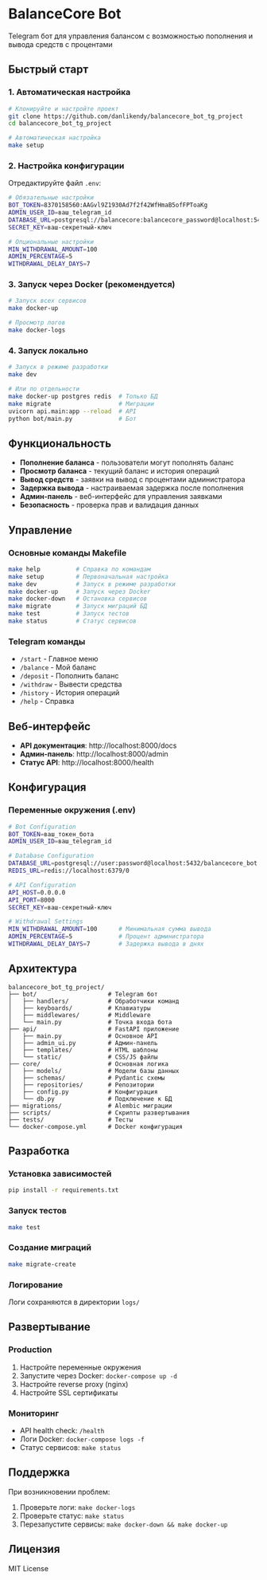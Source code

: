 # BalanceCore Bot

Telegram бот для управления балансом с возможностью пополнения и вывода средств с процентами

## Быстрый старт

### 1. Автоматическая настройка
```bash
# Клонируйте и настройте проект
git clone https://github.com/danlikendy/balancecore_bot_tg_project
cd balancecore_bot_tg_project

# Автоматическая настройка
make setup
```

### 2. Настройка конфигурации
Отредактируйте файл `.env`:
```bash
# Обязательные настройки
BOT_TOKEN=8370158560:AAGvl9Z1930Ad7f2f42WfHmaB5ofFPToaKg
ADMIN_USER_ID=ваш_telegram_id
DATABASE_URL=postgresql://balancecore:balancecore_password@localhost:5432/balancecore_bot
SECRET_KEY=ваш-секретный-ключ

# Опциональные настройки
MIN_WITHDRAWAL_AMOUNT=100
ADMIN_PERCENTAGE=5
WITHDRAWAL_DELAY_DAYS=7
```

### 3. Запуск через Docker (рекомендуется)
```bash
# Запуск всех сервисов
make docker-up

# Просмотр логов
make docker-logs
```

### 4. Запуск локально
```bash
# Запуск в режиме разработки
make dev

# Или по отдельности
make docker-up postgres redis  # Только БД
make migrate                   # Миграции
uvicorn api.main:app --reload  # API
python bot/main.py             # Бот
```

## Функциональность

- **Пополнение баланса** - пользователи могут пополнять баланс
- **Просмотр баланса** - текущий баланс и история операций
- **Вывод средств** - заявки на вывод с процентами администратора
- **Задержка вывода** - настраиваемая задержка после пополнения
- **Админ-панель** - веб-интерфейс для управления заявками
- **Безопасность** - проверка прав и валидация данных

## Управление

### Основные команды Makefile
```bash
make help          # Справка по командам
make setup         # Первоначальная настройка
make dev           # Запуск в режиме разработки
make docker-up     # Запуск через Docker
make docker-down   # Остановка сервисов
make migrate       # Запуск миграций БД
make test          # Запуск тестов
make status        # Статус сервисов
```

### Telegram команды
- `/start` - Главное меню
- `/balance` - Мой баланс
- `/deposit` - Пополнить баланс
- `/withdraw` - Вывести средства
- `/history` - История операций
- `/help` - Справка

## Веб-интерфейс

- **API документация**: http://localhost:8000/docs
- **Админ-панель**: http://localhost:8000/admin
- **Статус API**: http://localhost:8000/health

## Конфигурация

### Переменные окружения (.env)
```bash
# Bot Configuration
BOT_TOKEN=ваш_токен_бота
ADMIN_USER_ID=ваш_telegram_id

# Database Configuration  
DATABASE_URL=postgresql://user:password@localhost:5432/balancecore_bot
REDIS_URL=redis://localhost:6379/0

# API Configuration
API_HOST=0.0.0.0
API_PORT=8000
SECRET_KEY=ваш-секретный-ключ

# Withdrawal Settings
MIN_WITHDRAWAL_AMOUNT=100      # Минимальная сумма вывода
ADMIN_PERCENTAGE=5             # Процент администратора
WITHDRAWAL_DELAY_DAYS=7        # Задержка вывода в днях
```

## Архитектура

```
balancecore_bot_tg_project/
├── bot/                    # Telegram бот
│   ├── handlers/           # Обработчики команд
│   ├── keyboards/          # Клавиатуры
│   ├── middlewares/        # Middleware
│   └── main.py             # Точка входа бота
├── api/                    # FastAPI приложение
│   ├── main.py             # Основное API
│   ├── admin_ui.py         # Админ-панель
│   ├── templates/          # HTML шаблоны
│   └── static/             # CSS/JS файлы
├── core/                   # Основная логика
│   ├── models/             # Модели базы данных
│   ├── schemas/            # Pydantic схемы
│   ├── repositories/       # Репозитории
│   ├── config.py           # Конфигурация
│   └── db.py               # Подключение к БД
├── migrations/             # Alembic миграции
├── scripts/                # Скрипты развертывания
├── tests/                  # Тесты
└── docker-compose.yml      # Docker конфигурация
```

## Разработка

### Установка зависимостей
```bash
pip install -r requirements.txt
```

### Запуск тестов
```bash
make test
```

### Создание миграций
```bash
make migrate-create
```

### Логирование
Логи сохраняются в директории `logs/`

## Развертывание

### Production
1. Настройте переменные окружения
2. Запустите через Docker: `docker-compose up -d`
3. Настройте reverse proxy (nginx)
4. Настройте SSL сертификаты

### Мониторинг
- API health check: `/health`
- Логи Docker: `docker-compose logs -f`
- Статус сервисов: `make status`

## Поддержка

При возникновении проблем:
1. Проверьте логи: `make docker-logs`
2. Проверьте статус: `make status`
3. Перезапустите сервисы: `make docker-down && make docker-up`

## Лицензия

MIT License

